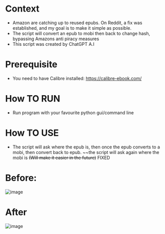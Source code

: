 # Context
- Amazon are catching up to reused epubs. On Reddit, a fix was established, and my goal is to make it simple as possible.
- The script will convert an epub to mobi then back to change hash, bypassing Amazons anti piracy measures 
- This script was created by ChatGPT A.I
# Prerequisite
- You need to have Calibre installed: https://calibre-ebook.com/
# How TO RUN
- Run program with your favourite python gui/command line
# How TO USE
- The script will ask where the epub is, then once the epub converts to a mobi, then convert back to epub. ~~the script will ask again where the mobi is ~~(Will make it easier in the future)~~ FIXED

# Before:
![image](https://user-images.githubusercontent.com/93299449/208838988-e98c590f-b9e2-4009-8be6-04595cfc8560.png)
# After
![image](https://user-images.githubusercontent.com/93299449/208839074-ce1c3269-cbf7-4393-92f5-0ff0a6cfe5da.png)
